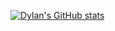 [![Dylan's GitHub stats](https://github-readme-stats.vercel.app/api?username=sansui-d&show_icons=true&theme=material-palenight&hide=contribs,prs)](https://github.com/anuraghazra/github-readme-stats)
